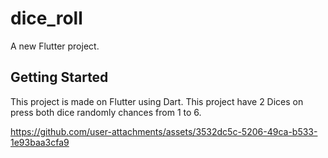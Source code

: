 # dice_roll

A new Flutter project.

## Getting Started

This project is made on Flutter using Dart. This project have 2 Dices on press both dice randomly chances from 1 to 6.




https://github.com/user-attachments/assets/3532dc5c-5206-49ca-b533-1e93baa3cfa9

